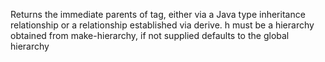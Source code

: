   Returns the immediate parents of tag, either via a Java type
  inheritance relationship or a relationship established via derive. h
  must be a hierarchy obtained from make-hierarchy, if not supplied
  defaults to the global hierarchy